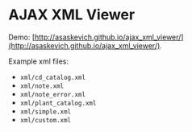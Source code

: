 AJAX XML Viewer
======

Demo: [http://asaskevich.github.io/ajax_xml_viewer/](http://asaskevich.github.io/ajax_xml_viewer/).

Example xml files:
* `xml/cd_catalog.xml`
* `xml/note.xml`
* `xml/note_error.xml`
* `xml/plant_catalog.xml`
* `xml/simple.xml`
* `xml/custom.xml`